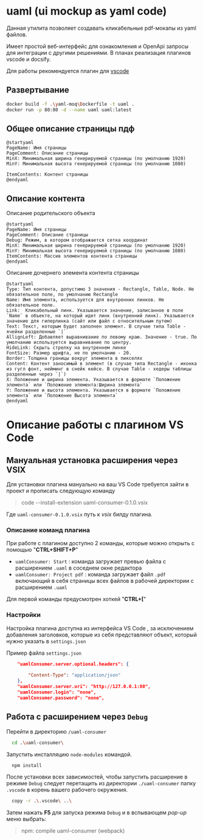 # uaml (ui mockup as yaml code) 

Данная утилита позволяет создавать кликабельные pdf-мокапы из yaml файлов.

Имеет простой веб-интерфейс для ознакомления и OpenApi запросы для интеграции с другими решениями.
В планах реализация плагинов vscode и docsify.

Для работы рекомендуется плагин для [vscode](https://marketplace.visualstudio.com/items?itemName=githubbergen.uaml-consumer)

## Развертывание

```bash
docker build -f .\yaml-moq\Dockerfile -t uaml .
docker run -p 80:80 -d --name uaml uaml:latest
```

## Общее описание страницы пдф

```plantuml
@startyaml
PageName: Имя страницы
PageComment: Описание страницы 
MinX: Минимальная ширина генерируемой страницы (по умолчанию 1920)
MinY: Минимальная высота генерируемой страницы (по умолчанию 1080)

ItemContents: Контент страницы
@endyaml
```

## Описание контента

Описание родительского объекта

```plantuml
@startyaml
PageName: Имя страницы
PageComment: Описание страницы 
Debug: Режим, в котором отображается сетка координат 
MinX: Минимальная ширина генерируемой страницы (по умолчанию 1920)
MinY: Минимальная высота генерируемой страницы (по умолчанию 1080)
ItemContents: Массив элементов контента страницы
@endyaml
```

Описание дочернего элемента контента страницы

```plantuml
@startyaml
Type: Тип контента, допустимо 3 значения - Rectangle, Table, Node. Не обязательное поле, по умолчанию Rectangle
Name: Имя элемента, используется для внутренних линков. Не обязательное поле.
Link:  Кликабельный линк. Указывается значение, записанное в поле `Name` в объекте, на который идет линк (внутренний линк). Указывается значение для гиперлинка (сайт или файл с относительным путем)
Text: Текст, которым будет заполнен элемент. В случае типа Table - ячейки разделенные `|`
AllignLeft: Добавляет выравнивание по левому краю. Значение - true. По умолчанию используется выравнивание по центру.
HideLink: Скрыть стрелку на внутреннем линке
FontSize: Размер шрифта, не по умолчанию - 20.
Border: Толщина границы вокруг элемента в пикселях
Content: Контент заносимый в элемент (в случае типа Rectangle - иконка из гугл фонт, нейминг в снейк кейсе. В случае Table - хедеры таблицы разделенные через `|`)
X: Положение и ширина элемента. Указывается в формате `Положение элемента` или `Положение элемента:Ширина элемента` 
Y: Положение и высота элемента. Указывается в формате `Положение элемента` или `Положение Высота элемента` 
@endyaml
```

# Описание работы с плагином **VS Code**

## Мануальная установка расширения через VSIX

Для установки плагина мануально на ваш VS Code требуется зайти в проект и прописать следующую команду
>    code --install-extension uaml-consumer-0.1.0.vsix

Где `uaml-consumer-0.1.0.vsix` путь к *vsix* билду плагина. 

### Описание команд плагина

При работе с плагином доступно 2 команды, которые можно открыть с помощью "**CTRL+SHIFT+P**"
- `uamlConsumer: Start` : команда загружает превью файла с расширением `.uaml` в соседнем окне редактора
- `uamlConsumer: Project pdf` : команда загружает файл `.pdf` включающий в себя страницы всех файлов в рабочей директории с расширением `.uaml`

Для первой команды предусмотрен хоткей "**CTRL+[**"

### Настройки
Настройка плагина доступна из интерфейса VS Code , за исключением добавления заголовков, которые из себя представляют объект, который нужно указать в `settings.json`

Пример файла `settings.json`
```json
    "uamlConsumer.server.optional.headers": {
    
        "Content-Type": "application/json"
    },
    "uamlConsumer.server.uri": "http://127.0.0.1:80",
    "uamlConsumer.login": "none",
    "uamlConsumer.password": "none",
```

## Работа с расширением через `Debug`

Перейти в директорию `/uaml-consumer`
```bash
  cd .\uaml-consumer\
```
Запустить инсталляцию `node-modules` командой.
```bash
  npm install
```
После установки всех зависимостей, чтобы запустить расширение в режиме `Debug` следует перетащить из директории `./uaml-consumer` папку `.vscode` в корень вашего рабочего окружения.
```bash
  copy -r .\.vscode\ ..\
```
Затем нажать **F5** для запуска режима `Debug` и в вспывающем *pop-up* меню выбрать:
> npm: compile uaml-consumer (webpack)
